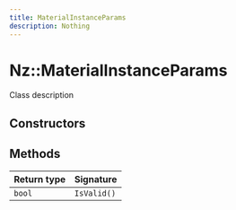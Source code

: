 ```yaml
---
title: MaterialInstanceParams
description: Nothing
---
```


# Nz::MaterialInstanceParams

Class description

## Constructors


## Methods

| Return type | Signature |
| ----------- | --------- |
| `bool` | `IsValid()` |
